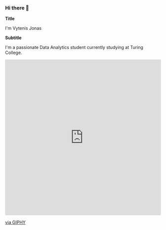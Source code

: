 ### Hi there 👋

**Title**

I'm Vytenis Jonas

**Subtitle**

I'm a passionate Data Analytics student currently studying at Turing College.

<div style="width:100%;height:0;padding-bottom:100%;position:relative;"><iframe src="https://giphy.com/embed/bTrTnPMPq8UORCrBWG" width="100%" height="100%" style="position:absolute" frameBorder="0" class="giphy-embed" allowFullScreen></iframe></div><p><a href="https://giphy.com/gifs/bTrTnPMPq8UORCrBWG">via GIPHY</a></p>
<!--
**vjpaul1/vjpaul1** is a ✨ _special_ ✨ repository because its `README.md` (this file) appears on your GitHub profile.

Here are some ideas to get you started:

- 🔭 I’m currently working on ...
- 🌱 I’m currently learning ...
- 👯 I’m looking to collaborate on ...
- 🤔 I’m looking for help with ...
- 💬 Ask me about ...
- 📫 How to reach me: ...
- 😄 Pronouns: ...
- ⚡ Fun fact: ...
-->
